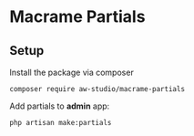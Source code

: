 # Macrame Partials

## Setup

Install the package via composer

```shell
composer require aw-studio/macrame-partials
```

Add partials to **admin** app:

```shell
php artisan make:partials
```
